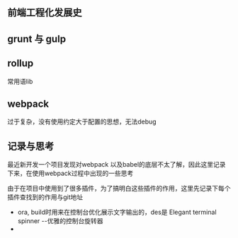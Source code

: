 ## 前端工程化发展史


## grunt 与 gulp

## rollup
常用语lib

## webpack
过于复杂，没有使用约定大于配置的思想，无法debug

## 记录与思考


最近新开发一个项目发现对webpack 以及babel的底层不太了解，因此这里记录下来，在使用webpack过程中出现的一些思考

由于在项目中使用到了很多插件，为了搞明白这些插件的作用，这里先记录下每个插件查找到的作用与git地址
+ ora, build时用来在控制台优化展示文字输出的，des是 Elegant terminal spinner --优雅的控制台旋转器
+ 



